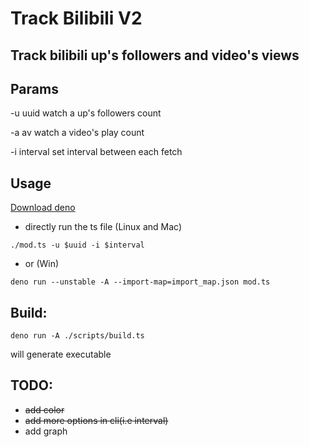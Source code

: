 # Track Bilibili V2

## Track bilibili up's followers and video's views

## Params

-u uuid watch a up's followers count

-a av watch a video's play count

-i interval set interval between each fetch

## Usage

[Download deno](https://deno.land/)

- directly run the ts file (Linux and Mac)

```shell
./mod.ts -u $uuid -i $interval
```

- or (Win)

```shell
deno run --unstable -A --import-map=import_map.json mod.ts
```

## Build:

```shell
deno run -A ./scripts/build.ts
```

will generate executable

## TODO:

- ~~add color~~
- ~~add more options in cli(i.e interval)~~
- add graph
